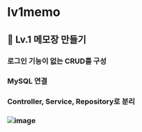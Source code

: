# lv1memo

## 🐣 Lv.1 메모장 만들기
### 로그인 기능이 없는 CRUD를 구성
### MySQL 연결 
### Controller, Service, Repository로 분리
### ![image](https://github.com/Jang-JIye/lv1memo/assets/117057863/7af42539-b3ea-465b-904f-591c2a388862)
